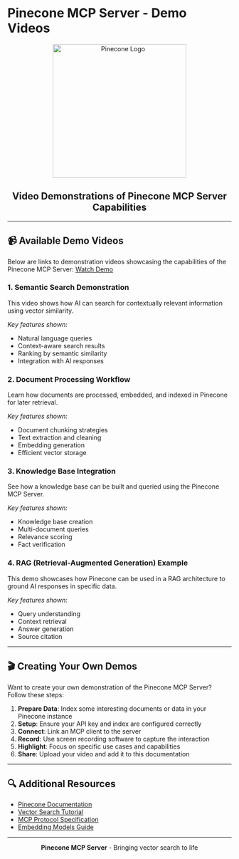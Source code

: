 # Pinecone MCP Server - Demo Videos

<div align="center">
    <img src="https://pinecone.io/images/pinecone_logo_dark.svg" width="300" alt="Pinecone Logo">
    <h2>Video Demonstrations of Pinecone MCP Server Capabilities</h2>
</div>

---

## 📹 Available Demo Videos

Below are links to demonstration videos showcasing the capabilities of the Pinecone MCP Server:
[Watch Demo](https://drive.google.com/drive/folders/1SbSp-W72ZZZyAqJGIhoaYaeBoylnRtUZ?usp=drive_link)


### 1. Semantic Search Demonstration

This video shows how AI can search for contextually relevant information using vector similarity.

*Key features shown:*
- Natural language queries
- Context-aware search results
- Ranking by semantic similarity
- Integration with AI responses

### 2. Document Processing Workflow

Learn how documents are processed, embedded, and indexed in Pinecone for later retrieval.

*Key features shown:*
- Document chunking strategies
- Text extraction and cleaning
- Embedding generation
- Efficient vector storage

### 3. Knowledge Base Integration

See how a knowledge base can be built and queried using the Pinecone MCP Server.

*Key features shown:*
- Knowledge base creation
- Multi-document queries
- Relevance scoring
- Fact verification

### 4. RAG (Retrieval-Augmented Generation) Example

This demo showcases how Pinecone can be used in a RAG architecture to ground AI responses in specific data.

*Key features shown:*
- Query understanding
- Context retrieval
- Answer generation
- Source citation

---

## 🎬 Creating Your Own Demos

Want to create your own demonstration of the Pinecone MCP Server? Follow these steps:

1. **Prepare Data**: Index some interesting documents or data in your Pinecone instance
2. **Setup**: Ensure your API key and index are configured correctly
3. **Connect**: Link an MCP client to the server
4. **Record**: Use screen recording software to capture the interaction
5. **Highlight**: Focus on specific use cases and capabilities
6. **Share**: Upload your video and add it to this documentation

---

## 🔍 Additional Resources

- [Pinecone Documentation](https://docs.pinecone.io/)
- [Vector Search Tutorial](https://docs.pinecone.io/docs/vector-search)
- [MCP Protocol Specification](https://docs.anthropic.com/claude/reference/model-context-protocol)
- [Embedding Models Guide](https://docs.pinecone.io/docs/embeddings)

---

<div align="center">
    <p><strong>Pinecone MCP Server</strong> - Bringing vector search to life</p>
</div>
